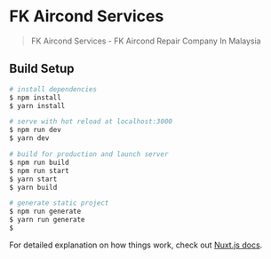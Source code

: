 # FK Aircond Services

> FK Aircond Services - FK Aircond Repair Company In Malaysia

## Build Setup

```bash
# install dependencies
$ npm install
$ yarn install

# serve with hot reload at localhost:3000
$ npm run dev
$ yarn dev

# build for production and launch server
$ npm run build
$ npm run start
$ yarn start
$ yarn build

# generate static project
$ npm run generate
$ yarn run generate
$
```

For detailed explanation on how things work, check out [Nuxt.js docs](https://nuxtjs.org).
